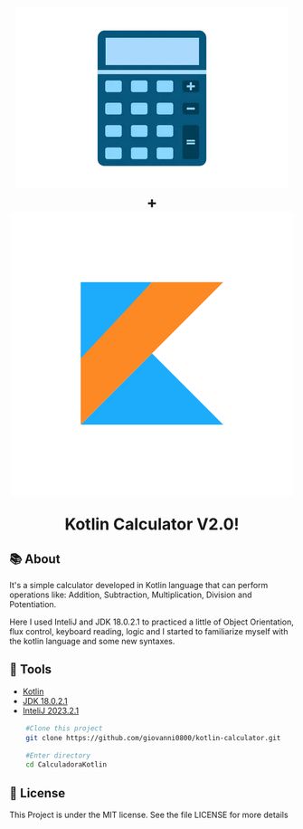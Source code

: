 <h1 align="center">
    <img src="img/calculator.png"  alt="calculator image"/>
    <br/>
    +
    <br/>
    <img src="img/kotlin_icon.png" alt="Kotlin image" />
    <p>Kotlin Calculator V2.0!</p>
</h1>

## 📚 About

It's a simple calculator developed in Kotlin language that can perform operations like:
Addition, Subtraction, Multiplication, Division and Potentiation.

Here I used InteliJ and JDK 18.0.2.1 to practiced a little of Object Orientation,
flux control, keyboard reading, logic and I started to familiarize myself with the kotlin language
and some new syntaxes.

## 🔨 Tools

- [Kotlin](https://github.com/JetBrains/kotlin/releases/tag/v1.3.72)
- [JDK 18.0.2.1](https://www.oracle.com/java/technologies/javase/jdk18-archive-downloads.html)
- [InteliJ 2023.2.1](https://www.jetbrains.com/idea/download/?section=windows)

```bash
    #Clone this project
    git clone https://github.com/giovanni0800/kotlin-calculator.git
```

```bash
    #Enter directory
    cd CalculadoraKotlin
```

## 📖 License
This Project is under the MIT license. See the file LICENSE
for more details